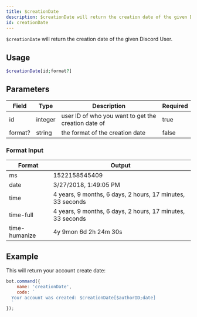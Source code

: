 ```yaml
---
title: $creationDate
description: $creationDate will return the creation date of the given Discord User.
id: creationDate
---
```


`$creationDate` will return the creation date of the given Discord User.

## Usage

```php
$creationDate[id;format?]
```

## Parameters

| Field   | Type    | Description                                         | Required |
|---------|---------|-----------------------------------------------------|----------|
| id      | integer | user ID of who you want to get the creation date of | true     |
| format? | string  | the format of the creation date                     | false    |

### Format Input

| Format        | Output                                                     |
|---------------|------------------------------------------------------------|
| ms            | 1522158545409                                              |
| date          | 3/27/2018, 1:49:05 PM                                      |
| time          | 4 years, 9 months, 6 days, 2 hours, 17 minutes, 33 seconds |
| time-full     | 4 years, 9 months, 6 days, 2 hours, 17 minutes, 33 seconds |
| time-humanize | 4y 9mon 6d 2h 24m 30s                                      |

## Example

This will return your account create date:

```javascript
bot.command({
    name: 'creationDate',
    code: `
  Your account was created: $creationDate[$authorID;date]
  `
});
```
